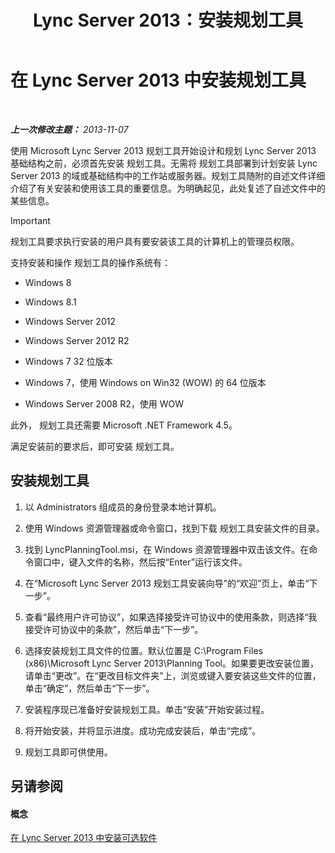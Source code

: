 ﻿---
title: Lync Server 2013：安装规划工具
TOCTitle: 安装规划工具
ms:assetid: ebdc9e26-4b22-4b02-85b9-7462bcfe7c93
ms:mtpsurl: https://technet.microsoft.com/zh-cn/library/Gg615046(v=OCS.15)
ms:contentKeyID: 52061165
ms.date: 05/19/2016
mtps_version: v=OCS.15
ms.translationtype: HT
---

# 在 Lync Server 2013 中安装规划工具

 

_**上一次修改主题：** 2013-11-07_

使用 Microsoft Lync Server 2013 规划工具开始设计和规划 Lync Server 2013 基础结构之前，必须首先安装 规划工具。无需将 规划工具部署到计划安装 Lync Server 2013 的域或基础结构中的工作站或服务器。规划工具随附的自述文件详细介绍了有关安装和使用该工具的重要信息。为明确起见，此处复述了自述文件中的某些信息。

> [!IMPORTANT]
> 规划工具要求执行安装的用户具有要安装该工具的计算机上的管理员权限。


支持安装和操作 规划工具的操作系统有：

  - Windows 8

  - Windows 8.1

  - Windows Server 2012

  - Windows Server 2012 R2

  - Windows 7 32 位版本

  - Windows 7，使用 Windows on Win32 (WOW) 的 64 位版本

  - Windows Server 2008 R2，使用 WOW

此外， 规划工具还需要 Microsoft .NET Framework 4.5。

满足安装前的要求后，即可安装 规划工具。

## 安装规划工具

1.  以 Administrators 组成员的身份登录本地计算机。

2.  使用 Windows 资源管理器或命令窗口，找到下载 规划工具安装文件的目录。

3.  找到 LyncPlanningTool.msi，在 Windows 资源管理器中双击该文件。在命令窗口中，键入文件的名称，然后按“Enter”运行该文件。

4.  在“Microsoft Lync Server 2013 规划工具安装向导”的“欢迎”页上，单击“下一步”。

5.  查看“最终用户许可协议”，如果选择接受许可协议中的使用条款，则选择“我接受许可协议中的条款”，然后单击“下一步”。

6.  选择安装规划工具文件的位置。默认位置是 C:\\Program Files (x86)\\Microsoft Lync Server 2013\\Planning Tool。如果要更改安装位置，请单击“更改”。在“更改目标文件夹”上，浏览或键入要安装这些文件的位置，单击“确定”，然后单击“下一步”。

7.  安装程序现已准备好安装规划工具。单击“安装”开始安装过程。

8.  将开始安装，并将显示进度。成功完成安装后，单击“完成”。

9.  规划工具即可供使用。

## 另请参阅

#### 概念

[在 Lync Server 2013 中安装可选软件](lync-server-2013-installing-optional-software.md)

